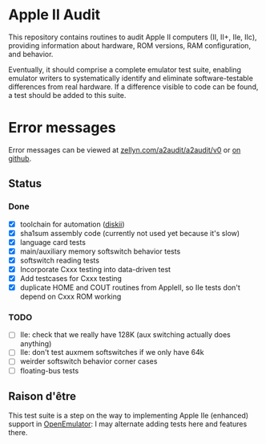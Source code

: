 # Apple II Audit

This repository contains routines to audit Apple II computers (II,
II+, IIe, IIc), providing information about hardware, ROM versions,
RAM configuration, and behavior.

Eventually, it should comprise a complete emulator test suite,
enabling emulator writers to systematically identify and eliminate
software-testable differences from real hardware. If a difference
visible to code can be found, a test should be added to this suite.

# Error messages

Error messages can be viewed at
[zellyn.com/a2audit/a2audit/v0](http://zellyn.com/a2audit/v0/) or
[on github](https://github.com/zellyn/a2audit/blob/master/v0/index.md).

## Status

### Done

- [x] toolchain for automation ([diskii](https://github.com/zellyn/diskii))
- [x] sha1sum assembly code (currently not used yet because it's slow)
- [x] language card tests
- [x] main/auxiliary memory softswitch behavior tests
- [x] softswitch reading tests
- [x] Incorporate Cxxx testing into data-driven test
- [x] Add testcases for Cxxx testing
- [x] duplicate HOME and COUT routines from AppleII, so IIe tests
      don't depend on Cxxx ROM working

### TODO

- [ ] IIe: check that we really have 128K (aux switching actually does
      anything)
- [ ] IIe: don't test auxmem softswitches if we only have 64k
- [ ] weirder softswitch behavior corner cases
- [ ] floating-bus tests

## Raison d'être

This test suite is a step on the way to implementing Apple IIe
(enhanced) support in
[OpenEmulator](http://openemulatorproject.github.io/): I may alternate
adding tests here and features there.

